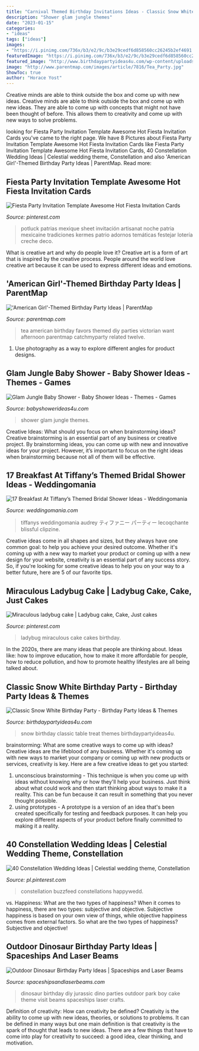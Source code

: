 ```yaml
---
title: "Carnival Themed Birthday Invitations Ideas - Classic Snow White Birthday Party"
description: "Shower glam jungle themes"
date: "2023-01-15"
categories:
- "ideas"
tags: ["ideas"]
images:
- "https://i.pinimg.com/736x/b3/e2/9c/b3e29cedf6d858560cc26245b2ef4691.jpg"
featuredImage: "https://i.pinimg.com/736x/b3/e2/9c/b3e29cedf6d858560cc26245b2ef4691.jpg"
featured_image: "http://www.birthdaypartyideas4u.com/wp-content/uploads/2016/05/Classic-Snow-White-Birthday-Party-Treat-Table-600x800.jpg"
image: "http://www.parentmap.com/images/article/7816/Tea_Party.jpg"
ShowToc: true
author: "Horace Yost"
---
```



Creative minds are able to think outside the box and come up with new ideas.
Creative minds are able to think outside the box and come up with new ideas. They are able to come up with concepts that might not have been thought of before. This allows them to creativity and come up with new ways to solve problems.

	

		
looking for Fiesta Party Invitation Template Awesome Hot Fiesta Invitation Cards you've came to the right page. We have 8 Pictures about Fiesta Party Invitation Template Awesome Hot Fiesta Invitation Cards like Fiesta Party Invitation Template Awesome Hot Fiesta Invitation Cards, 40 Constellation Wedding Ideas | Celestial wedding theme, Constellation and also &#039;American Girl&#039;-Themed Birthday Party Ideas | ParentMap. Read more:
		
    
## Fiesta Party Invitation Template Awesome Hot Fiesta Invitation Cards

<img loading=lazy src="https://i.pinimg.com/736x/54/6b/7f/546b7f2d3bf26dbd63848a5fce7e77a6.jpg" onerror="this.onerror=null;this.src='https://tse4.mm.bing.net/th?id=OIP.4W6Tr8QHNefzAwbXIE7-ewHaLj&amp;pid=15.1';" alt="Fiesta Party Invitation Template Awesome Hot Fiesta Invitation Cards">

_Source: pinterest.com_

>potluck patrias mexique sheet invitación artisanat noche patria mexicaine tradiciones kermes patrio adornos temáticas festejar lotería creche deco. 

	

What is creative art and why do people love it?
Creative art is a form of art that is inspired by the creative process. People around the world love creative art because it can be used to express different ideas and emotions.

    
## &#039;American Girl&#039;-Themed Birthday Party Ideas | ParentMap

<img loading=lazy src="http://www.parentmap.com/images/article/7816/Tea_Party.jpg" onerror="this.onerror=null;this.src='https://tse3.mm.bing.net/th?id=OIP.lA1U1_uxHZgwjpc6n9vriwHaFj&amp;pid=15.1';" alt="&#039;American Girl&#039;-Themed Birthday Party Ideas | ParentMap">

_Source: parentmap.com_

>tea american birthday favors themed diy parties victorian want afternoon parentmap catchmyparty related twelve. 

	

1. Use photography as a way to explore different angles for product designs.

    
## Glam Jungle Baby Shower - Baby Shower Ideas - Themes - Games

<img loading=lazy src="http://www.babyshowerideas4u.com/wp-content/uploads/2019/05/Glam-Jungle-Baby-Shower-600x923.jpg" onerror="this.onerror=null;this.src='https://tse4.mm.bing.net/th?id=OIP.pD9KS0ZvweFByoYFHqkZ8AHaLZ&amp;pid=15.1';" alt="Glam Jungle Baby Shower - Baby Shower Ideas - Themes - Games">

_Source: babyshowerideas4u.com_

>shower glam jungle themes. 

	

Creative Ideas: What should you focus on when brainstorming ideas?
Creative brainstorming is an essential part of any business or creative project. By brainstorming ideas, you can come up with new and innovative ideas for your project. However, it’s important to focus on the right ideas when brainstorming because not all of them will be effective.

    
## 17 Breakfast At Tiffany’s Themed Bridal Shower Ideas - Weddingomania

<img loading=lazy src="https://i.weddingomania.com/2016/04/17-breakfast-at-tiffanys-themed-bridal-shower-ideas-3.jpg" onerror="this.onerror=null;this.src='https://tse1.mm.bing.net/th?id=OIP.BFVNj6bqurqZEjWR-tcycwHaKq&amp;pid=15.1';" alt="17 Breakfast At Tiffany’s Themed Bridal Shower Ideas - Weddingomania">

_Source: weddingomania.com_

>tiffanys weddingomania audrey ティファニー パーティー lecoqchante blissful clipzine. 

	

Creative ideas come in all shapes and sizes, but they always have one common goal: to help you achieve your desired outcome. Whether it's coming up with a new way to market your product or coming up with a new design for your website, creativity is an essential part of any success story. So, if you're looking for some creative ideas to help you on your way to a better future, here are 5 of our favorite tips.

    
## Miraculous Ladybug Cake | Ladybug Cake, Cake, Just Cakes

<img loading=lazy src="https://i.pinimg.com/736x/a2/9b/51/a29b518a03bb61273844255138a6d701.jpg" onerror="this.onerror=null;this.src='https://tse2.mm.bing.net/th?id=OIP.g-gA-ZacNF0iWgjWsAy18gHaJ3&amp;pid=15.1';" alt="Miraculous ladybug cake | Ladybug cake, Cake, Just cakes">

_Source: pinterest.com_

>ladybug miraculous cake cakes birthday. 

	

In the 2020s, there are many ideas that people are thinking about. Ideas like: how to improve education, how to make it more affordable for people, how to reduce pollution, and how to promote healthy lifestyles are all being talked about.

    
## Classic Snow White Birthday Party - Birthday Party Ideas &amp; Themes

<img loading=lazy src="http://www.birthdaypartyideas4u.com/wp-content/uploads/2016/05/Classic-Snow-White-Birthday-Party-Treat-Table-600x800.jpg" onerror="this.onerror=null;this.src='https://tse3.mm.bing.net/th?id=OIP.4sCVXMRfx2Epfu-wzQ7DbwHaJ4&amp;pid=15.1';" alt="Classic Snow White Birthday Party - Birthday Party Ideas &amp; Themes">

_Source: birthdaypartyideas4u.com_

>snow birthday classic table treat themes birthdaypartyideas4u. 

	

brainstorming: What are some creative ways to come up with ideas?
Creative ideas are the lifeblood of any business. Whether it's coming up with new ways to market your company or coming up with new products or services, creativity is key. Here are a few creative ideas to get you started: 
1. unconscious brainstorming - This technique is when you come up with ideas without knowing why or how they'll help your business. Just think about what could work and then start thinking about ways to make it a reality. This can be fun because it can result in something that you never thought possible. 
2. using prototypes - A prototype is a version of an idea that's been created specifically for testing and feedback purposes. It can help you explore different aspects of your product before finally committed to making it a reality.

    
## 40 Constellation Wedding Ideas | Celestial Wedding Theme, Constellation

<img loading=lazy src="https://i.pinimg.com/736x/b3/e2/9c/b3e29cedf6d858560cc26245b2ef4691.jpg" onerror="this.onerror=null;this.src='https://tse4.mm.bing.net/th?id=OIP.GfpemPJdO4jukQKe_pfTdAHaLH&amp;pid=15.1';" alt="40 Constellation Wedding Ideas | Celestial wedding theme, Constellation">

_Source: pl.pinterest.com_

>constellation buzzfeed constellations happywedd. 

	

vs. Happiness: What are the two types of happiness?
When it comes to happiness, there are two types: subjective and objective. Subjective happiness is based on your own view of things, while objective happiness comes from external factors. So what are the two types of happiness? Subjective and objective!

    
## Outdoor Dinosaur Birthday Party Ideas | Spaceships And Laser Beams

<img loading=lazy src="http://spaceshipsandlaserbeams.com/wp-content/uploads/2015/09/diy-dinosaur-birthday-party-ideas-at-home.jpg" onerror="this.onerror=null;this.src='https://tse3.mm.bing.net/th?id=OIP.aIXFq49nQ5rNsUj15mvE-gHaKl&amp;pid=15.1';" alt="Outdoor Dinosaur Birthday Party Ideas | Spaceships and Laser Beams">

_Source: spaceshipsandlaserbeams.com_

>dinosaur birthday diy jurassic dino parties outdoor park boy cake theme visit beams spaceships laser crafts. 

	

Definition of creativity: How can creativity be defined?
Creativity is the ability to come up with new ideas, theories, or solutions to problems. It can be defined in many ways but one main definition is that creativity is the spark of thought that leads to new ideas. There are a few things that have to come into play for creativity to succeed: a good idea, clear thinking, and motivation.

